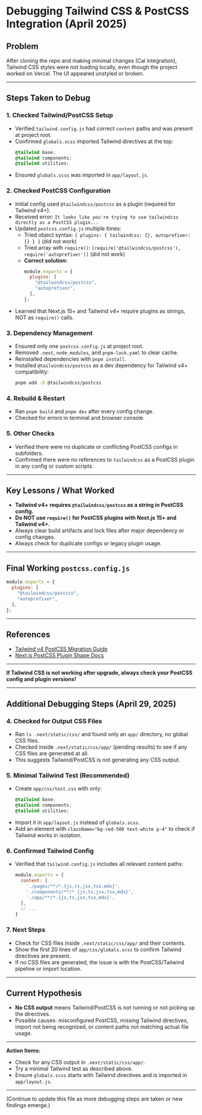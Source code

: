 # Debugging Tailwind CSS & PostCSS Integration (April 2025)

## Problem
After cloning the repo and making minimal changes (Cal integration), Tailwind CSS styles were not loading locally, even though the project worked on Vercel. The UI appeared unstyled or broken.

---

## Steps Taken to Debug

### 1. **Checked Tailwind/PostCSS Setup**
- Verified `tailwind.config.js` had correct `content` paths and was present at project root.
- Confirmed `globals.scss` imported Tailwind directives at the top:
  ```scss
  @tailwind base;
  @tailwind components;
  @tailwind utilities;
  ```
- Ensured `globals.scss` was imported in `app/layout.js`.

### 2. **Checked PostCSS Configuration**
- Initial config used `@tailwindcss/postcss` as a plugin (required for Tailwind v4+).
- Received error: `It looks like you're trying to use tailwindcss directly as a PostCSS plugin...`
- Updated `postcss.config.js` multiple times:
  - Tried object syntax: `{ plugins: { tailwindcss: {}, autoprefixer: {} } }` (did not work)
  - Tried array with `require()`: `[require('@tailwindcss/postcss'), require('autoprefixer')]` (did not work)
  - **Correct solution:**
    ```js
    module.exports = {
      plugins: [
        "@tailwindcss/postcss",
        "autoprefixer",
      ],
    };
    ```
- Learned that Next.js 15+ and Tailwind v4+ require plugins as strings, NOT as `require()` calls.

### 3. **Dependency Management**
- Ensured only one `postcss.config.js` at project root.
- Removed `.next`, `node_modules`, and `pnpm-lock.yaml` to clear cache.
- Reinstalled dependencies with `pnpm install`.
- Installed `@tailwindcss/postcss` as a dev dependency for Tailwind v4+ compatibility:
  ```sh
  pnpm add -D @tailwindcss/postcss
  ```

### 4. **Rebuild & Restart**
- Ran `pnpm build` and `pnpm dev` after every config change.
- Checked for errors in terminal and browser console.

### 5. **Other Checks**
- Verified there were no duplicate or conflicting PostCSS configs in subfolders.
- Confirmed there were no references to `tailwindcss` as a PostCSS plugin in any config or custom scripts.

---

## Key Lessons / What Worked
- **Tailwind v4+ requires `@tailwindcss/postcss` as a string in PostCSS config.**
- **Do NOT use `require()` for PostCSS plugins with Next.js 15+ and Tailwind v4+.**
- Always clear build artifacts and lock files after major dependency or config changes.
- Always check for duplicate configs or legacy plugin usage.

---

## Final Working `postcss.config.js`
```js
module.exports = {
  plugins: [
    "@tailwindcss/postcss",
    "autoprefixer",
  ],
};
```

---

## References
- [Tailwind v4 PostCSS Migration Guide](https://tailwindcss.com/docs/installation)
- [Next.js PostCSS Plugin Shape Docs](https://nextjs.org/docs/messages/postcss-shape)

---

**If Tailwind CSS is not working after upgrade, always check your PostCSS config and plugin versions!**

---

## Additional Debugging Steps (April 29, 2025)

### 4. **Checked for Output CSS Files**
- Ran `ls .next/static/css/` and found only an `app/` directory, no global CSS files.
- Checked inside `.next/static/css/app/` (pending results) to see if any CSS files are generated at all.
- This suggests Tailwind/PostCSS is not generating any CSS output.

### 5. **Minimal Tailwind Test (Recommended)**
- Create `app/css/test.css` with only:
  ```css
  @tailwind base;
  @tailwind components;
  @tailwind utilities;
  ```
- Import it in `app/layout.js` instead of `globals.scss`.
- Add an element with `className="bg-red-500 text-white p-4"` to check if Tailwind works in isolation.

### 6. **Confirmed Tailwind Config**
- Verified that `tailwind.config.js` includes all relevant content paths:
  ```js
  module.exports = {
    content: [
      './pages/**/*.{js,ts,jsx,tsx,mdx}',
      './components/**/*.{js,ts,jsx,tsx,mdx}',
      './app/**/*.{js,ts,jsx,tsx,mdx}',
    ],
    // ...
  }
  ```

### 7. **Next Steps**
- Check for CSS files inside `.next/static/css/app/` and their contents.
- Show the first 20 lines of `app/css/globals.scss` to confirm Tailwind directives are present.
- If no CSS files are generated, the issue is with the PostCSS/Tailwind pipeline or import location.

---

## Current Hypothesis
- **No CSS output** means Tailwind/PostCSS is not running or not picking up the directives.
- Possible causes: misconfigured PostCSS, missing Tailwind directives, import not being recognized, or content paths not matching actual file usage.

---

**Action Items:**
- Check for any CSS output in `.next/static/css/app/`.
- Try a minimal Tailwind test as described above.
- Ensure `globals.scss` starts with Tailwind directives and is imported in `app/layout.js`.

---

(Continue to update this file as more debugging steps are taken or new findings emerge.)
